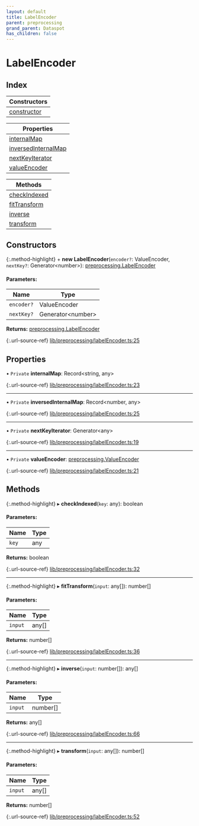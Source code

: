 ```yaml
---
layout: default
title: LabelEncoder
parent: preprocessing
grand_parent: Dataspot
has_children: false
---
```


# LabelEncoder

## Index

| Constructors |
|-----------|
| [constructor](#constructor) |

| Properties |
|-----------|
| [internalMap](#internalmap) |
| [inversedInternalMap](#inversedinternalmap) |
| [nextKeyIterator](#nextkeyiterator) |
| [valueEncoder](#valueencoder) |

| Methods |
|-----------|
| [checkIndexed](#checkindexed) |
| [fitTransform](#fittransform) |
| [inverse](#inverse) |
| [transform](#transform) |

## Constructors

{:.method-highlight}
\+ **new LabelEncoder**(`encoder?`: ValueEncoder, `nextKey?`: Generator\<number>): [preprocessing.LabelEncoder](../preprocessing_labelencoder)

#### Parameters:

Name | Type |
------ | ------ |
`encoder?` | ValueEncoder |
`nextKey?` | Generator\<number> |

**Returns:** [preprocessing.LabelEncoder](../preprocessing_labelencoder)

{:.url-source-ref}
[lib/preprocessing/labelEncoder.ts:25](https://github.com/ascentcore/dataspot/blob/85054f3/lib/preprocessing/labelEncoder.ts#L25)

## Properties

• `Private` **internalMap**: Record\<string, any>

{:.url-source-ref}
[lib/preprocessing/labelEncoder.ts:23](https://github.com/ascentcore/dataspot/blob/85054f3/lib/preprocessing/labelEncoder.ts#L23)

___

• `Private` **inversedInternalMap**: Record\<number, any>

{:.url-source-ref}
[lib/preprocessing/labelEncoder.ts:25](https://github.com/ascentcore/dataspot/blob/85054f3/lib/preprocessing/labelEncoder.ts#L25)

___

• `Private` **nextKeyIterator**: Generator\<any>

{:.url-source-ref}
[lib/preprocessing/labelEncoder.ts:19](https://github.com/ascentcore/dataspot/blob/85054f3/lib/preprocessing/labelEncoder.ts#L19)

___

• `Private` **valueEncoder**: [preprocessing.ValueEncoder](../../interfaces/preprocessing_valueencoder)

{:.url-source-ref}
[lib/preprocessing/labelEncoder.ts:21](https://github.com/ascentcore/dataspot/blob/85054f3/lib/preprocessing/labelEncoder.ts#L21)

## Methods

{:.method-highlight}
▸ **checkIndexed**(`key`: any): boolean

#### Parameters:

Name | Type |
------ | ------ |
`key` | any |

**Returns:** boolean

{:.url-source-ref}
[lib/preprocessing/labelEncoder.ts:32](https://github.com/ascentcore/dataspot/blob/85054f3/lib/preprocessing/labelEncoder.ts#L32)

___

{:.method-highlight}
▸ **fitTransform**(`input`: any[]): number[]

#### Parameters:

Name | Type |
------ | ------ |
`input` | any[] |

**Returns:** number[]

{:.url-source-ref}
[lib/preprocessing/labelEncoder.ts:36](https://github.com/ascentcore/dataspot/blob/85054f3/lib/preprocessing/labelEncoder.ts#L36)

___

{:.method-highlight}
▸ **inverse**(`input`: number[]): any[]

#### Parameters:

Name | Type |
------ | ------ |
`input` | number[] |

**Returns:** any[]

{:.url-source-ref}
[lib/preprocessing/labelEncoder.ts:66](https://github.com/ascentcore/dataspot/blob/85054f3/lib/preprocessing/labelEncoder.ts#L66)

___

{:.method-highlight}
▸ **transform**(`input`: any[]): number[]

#### Parameters:

Name | Type |
------ | ------ |
`input` | any[] |

**Returns:** number[]

{:.url-source-ref}
[lib/preprocessing/labelEncoder.ts:52](https://github.com/ascentcore/dataspot/blob/85054f3/lib/preprocessing/labelEncoder.ts#L52)
